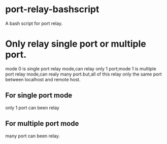 # port-relay-bashscript
A bash script for port relay.

# Only relay single port or multiple port.
mode 0 is single port relay mode,can relay only 1 port;mode 1 is multiple port relay mode,can realy many port.but,all of this relay only the same port between localhost and remote host.
## For single port mode
only 1 port can been relay
## For multiple port mode
many port can been relay.
